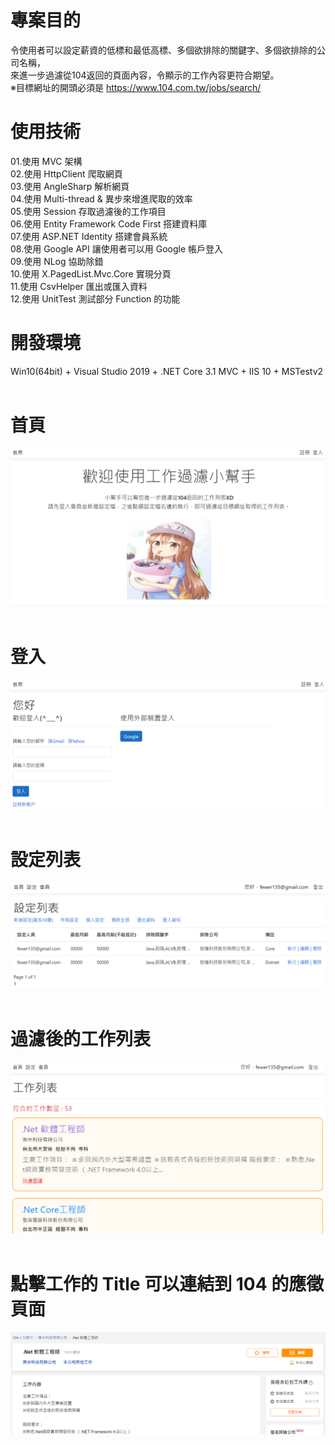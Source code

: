 # 專案目的  
令使用者可以設定薪資的低標和最低高標、多個欲排除的關鍵字、多個欲排除的公司名稱，  
來進一步過濾從104返回的頁面內容，令顯示的工作內容更符合期望。  
※目標網址的開頭必須是 https://www.104.com.tw/jobs/search/  
  
# 使用技術  
01.使用 MVC 架構  
02.使用 HttpClient 爬取網頁  
03.使用 AngleSharp 解析網頁  
04.使用 Multi-thread & 異步來增進爬取的效率  
05.使用 Session 存取過濾後的工作項目  
06.使用 Entity Framework Code First 搭建資料庫  
07.使用 ASP.NET Identity 搭建會員系統  
08.使用 Google API 讓使用者可以用 Google 帳戶登入  
09.使用 NLog 協助除錯  
10.使用 X.PagedList.Mvc.Core 實現分頁  
11.使用 CsvHelper 匯出或匯入資料  
12.使用 UnitTest 測試部分 Function 的功能  
  
# 開發環境  
Win10(64bit) + Visual Studio 2019 + .NET Core 3.1 MVC + IIS 10 + MSTestv2  
&emsp;  
# 首頁  
![image](https://github.com/Jacky20200711/JobFilter/blob/master/DEMO_01.PNG?raw=true)  
&emsp;  
# 登入  
![image](https://github.com/Jacky20200711/JobFilter/blob/master/DEMO_02.PNG?raw=true)  
&emsp;  
# 設定列表  
![image](https://github.com/Jacky20200711/JobFilter/blob/master/DEMO_03.PNG?raw=true)  
&emsp;  
# 過濾後的工作列表  
![image](https://github.com/Jacky20200711/JobFilter/blob/master/DEMO_04.PNG?raw=true)  
&emsp;  
# 點擊工作的 Title 可以連結到 104 的應徵頁面  
![image](https://github.com/Jacky20200711/JobFilter/blob/master/DEMO_05.PNG?raw=true)  
&emsp;  
